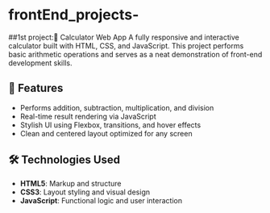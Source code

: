 # frontEnd_projects-

##1st project:🔢 Calculator Web App
A fully responsive and interactive calculator built with HTML, CSS, and JavaScript. This project performs basic arithmetic operations and serves as a neat demonstration of front-end development skills.

## 🚀 Features
- Performs addition, subtraction, multiplication, and division
- Real-time result rendering via JavaScript
- Stylish UI using Flexbox, transitions, and hover effects
- Clean and centered layout optimized for any screen
## 🛠️ Technologies Used
- **HTML5**: Markup and structure
- **CSS3**: Layout styling and visual design
- **JavaScript**: Functional logic and user interaction
